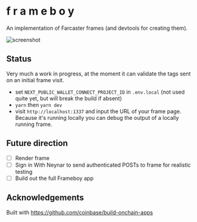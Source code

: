 # f r a m e b o y

An implementation of Farcaster frames (and devtools for creating them).

![screenshot](documentation-images/Screenshot%202024-02-03%20at%2010.52.08 PM.png)

## Status

Very much a work in progress, at the moment it can validate the tags sent on an initial frame visit.

- set `NEXT_PUBLIC_WALLET_CONNECT_PROJECT_ID` in `.env.local` (not used quite yet, but will break the build if absent)
- `yarn` then `yarn dev`
- visit `http://localhost:1337` and input the URL of your frame page. Because it's running locally you can debug the output of a locally running frame.

## Future direction

- [ ] Render frame
- [ ] Sign in With Neynar to send authenticated POSTs to frame for realistic testing
- [ ] Build out the full Frameboy app

## Acknowledgements

Built with https://github.com/coinbase/build-onchain-apps

